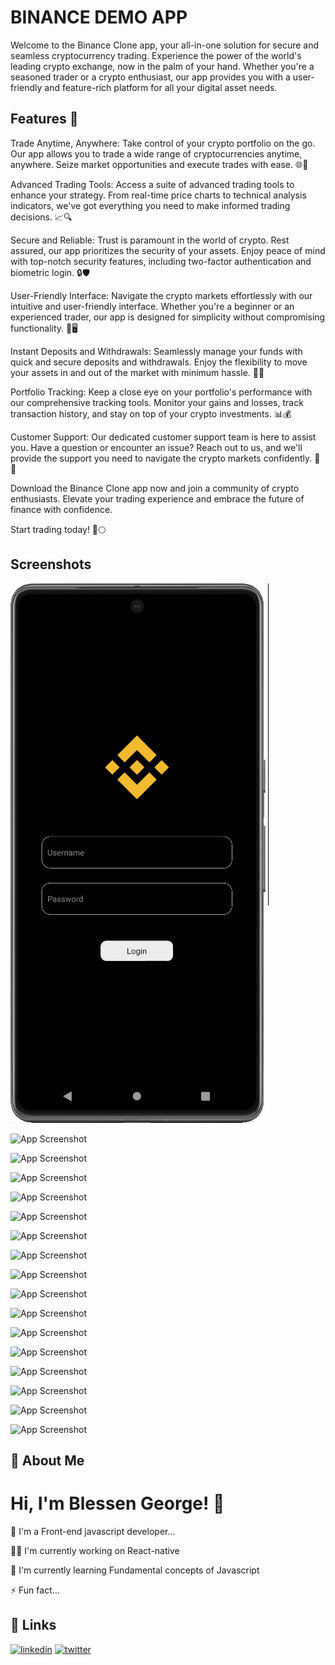 
# BINANCE DEMO APP

Welcome to the Binance Clone app, your all-in-one solution for secure and seamless cryptocurrency trading. Experience the power of the world's leading crypto exchange, now in the palm of your hand. Whether you're a seasoned trader or a crypto enthusiast, our app provides you with a user-friendly and feature-rich platform for all your digital asset needs.


## Features 🚀

Trade Anytime, Anywhere: Take control of your crypto portfolio on the go. Our app allows you to trade a wide range of cryptocurrencies anytime, anywhere. Seize market opportunities and execute trades with ease. 🌐📱

Advanced Trading Tools: Access a suite of advanced trading tools to enhance your strategy. From real-time price charts to technical analysis indicators, we've got everything you need to make informed trading decisions. 📈🔍

Secure and Reliable: Trust is paramount in the world of crypto. Rest assured, our app prioritizes the security of your assets. Enjoy peace of mind with top-notch security features, including two-factor authentication and biometric login. 🔒🛡️

User-Friendly Interface: Navigate the crypto markets effortlessly with our intuitive and user-friendly interface. Whether you're a beginner or an experienced trader, our app is designed for simplicity without compromising functionality. 🤖🖥️

Instant Deposits and Withdrawals: Seamlessly manage your funds with quick and secure deposits and withdrawals. Enjoy the flexibility to move your assets in and out of the market with minimum hassle. 💸💼

Portfolio Tracking: Keep a close eye on your portfolio's performance with our comprehensive tracking tools. Monitor your gains and losses, track transaction history, and stay on top of your crypto investments. 📊💰

Customer Support: Our dedicated customer support team is here to assist you. Have a question or encounter an issue? Reach out to us, and we'll provide the support you need to navigate the crypto markets confidently. 🤝🌐

Download the Binance Clone app now and join a community of crypto enthusiasts. Elevate your trading experience and embrace the future of finance with confidence.

Start trading today! 🚀🌕

## Screenshots

![App Screenshot](./screenshots/Login.png)

![App Screenshot](./screenshots/Homepage)

![App Screenshot](./screenshots/profile)

![App Screenshot](./screenshots/search)

![App Screenshot](./screenshots/discover)

![App Screenshot](./screenshots/discoverbottom)

![App Screenshot](./screenshots/Priceaction )

![App Screenshot](./screenshots/FAV)

![App Screenshot](./screenshots/INFO)

![App Screenshot](./screenshots/moreINFO)

![App Screenshot](./screenshots/SignupPage)

![App Screenshot](./screenshots/CreateACC)

![App Screenshot](./screenshots/PHONENO)

![App Screenshot](./screenshots/ASSETINFO)

![App Screenshot](./screenshots/ASSETMOREINFO)

![App Screenshot](./screenshots/ABOUT)

![App Screenshot](./screenshots/MORE)


## 🚀 About Me



# Hi, I'm Blessen George! 👋

🚀 I'm a Front-end javascript developer...

👩‍💻 I'm currently working on React-native

🧠 I'm currently learning Fundamental concepts of Javascript

⚡️ Fun fact...


## 🔗 Links

[![linkedin](https://img.shields.io/badge/linkedin-0A66C2?style=for-the-badge&logo=linkedin&logoColor=white)](https://www.linkedin.com/in/blessen-george-9360a9220/)
[![twitter](https://img.shields.io/badge/twitter-1DA1F2?style=for-the-badge&logo=twitter&logoColor=white)](https://twitter.com/)

